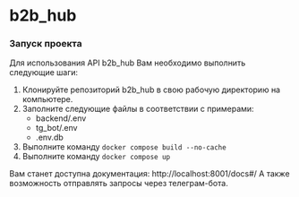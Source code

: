 # b2b_hub

### Запуск проекта
Для использования API b2b_hub Вам необходимо выполнить следующие шаги:
1. Клонируйте репозиторий b2b_hub в свою рабочую директорию на компьютере.
2. Заполните следующие файлы в соответствии с примерами:
    - backend/.env
    - tg_bot/.env
    - .env.db
3. Выполните команду `docker compose build --no-cache`
4. Выполните команду `docker compose up`

Вам станет доступна документация: http://localhost:8001/docs#/
А также возможность отправлять запросы через телеграм-бота.
